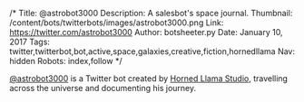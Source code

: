 /*
Title: @astrobot3000
Description: A salesbot's space journal.
Thumbnail: /content/bots/twitterbots/images/astrobot3000.png
Link: https://twitter.com/astrobot3000
Author: botsheeter.py
Date: January 10, 2017
Tags: twitter,twitterbot,bot,active,space,galaxies,creative,fiction,hornedllama
Nav: hidden
Robots: index,follow
*/

[@astrobot3000](https://twitter.com/astrobot3000) is a Twitter bot created by [Horned Llama Studio](https://twitter.com/HornedLlama), travelling across the universe and documenting his journey.
